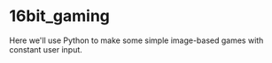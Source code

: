 # 16bit_gaming
Here we'll use Python to make some simple image-based games with constant user input.
